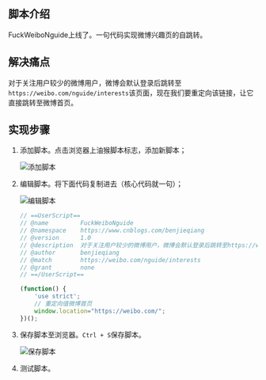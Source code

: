 ## 脚本介绍

FuckWeiboNguide上线了。一句代码实现微博兴趣页的自跳转。

## 解决痛点

对于关注用户较少的微博用户，微博会默认登录后跳转至`https://weibo.com/nguide/interests`该页面，现在我们要重定向该链接，让它直接跳转至微博首页。

## 实现步骤

1. 添加脚本。点击浏览器上油猴脚本标志，添加新脚本；

   ![添加脚本](D:\PythonNote\tampermonkeyscripts\assets/添加脚本.png)

2. 编辑脚本。将下面代码复制进去（核心代码就一句）；

   ![编辑脚本](D:\PythonNote\tampermonkeyscripts\assets/编辑脚本.png)

   ```javascript
   // ==UserScript==
   // @name         FuckWeiboNguide
   // @namespace    https://www.cnblogs.com/benjieqiang
   // @version      1.0
   // @description  对于关注用户较少的微博用户，微博会默认登录后跳转至https://weibo.com/nguide/interests该页面，现在我们要重定向该链接，让它直接跳转至微博首页。
   // @author       benjieqiang
   // @match        https://weibo.com/nguide/interests
   // @grant        none
   // ==/UserScript==

   (function() {
       'use strict';
       // 重定向值微博首页
       window.location="https://weibo.com/";
   })();
   ```

3. 保存脚本至浏览器。`Ctrl + S`保存脚本。

   ![保存脚本](D:\PythonNote\tampermonkeyscripts\assets/保存脚本.png)

4. 测试脚本。
